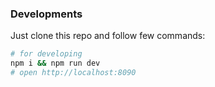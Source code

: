 
### Developments
Just clone this repo and follow few commands:

```bash
# for developing
npm i && npm run dev
# open http://localhost:8090
```
